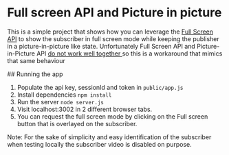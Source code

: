 # Full screen API and Picture in picture

This is a simple project that shows how you can leverage the [Full Screen API](https://developer.mozilla.org/en-US/docs/Web/API/Fullscreen_API) to show the subscriber in full screen mode while keeping the publisher in a picture-in-picture like state. Unfortunately Full Screen API and Picture-in-Picture API [do not work well together ](https://stackoverflow.com/questions/59609434/picture-in-picture-and-fullscreen-together-api-can-only-be-initiated-by-a-user) so this is a workaround that mimics that same behaviour

## Running the app

1. Populate the api key, sessionId and token in `public/app.js`
2. Install dependencies `npm install`
3. Run the server `node server.js`
4. Visit localhost:3002 in 2 different browser tabs.
5. You can request the full screen mode by clicking on the Full screen button that is overlayed on the subscriber.

Note: For the sake of simplicity and easy identification of the subscriber when testing locally the subscriber video is disabled on purpose.
